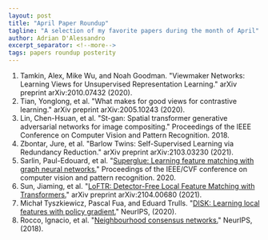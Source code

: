 ```yaml
---
layout: post
title: "April Paper Roundup"
tagline: "A selection of my favorite papers during the month of April"
author: Adrian D'Alessandro
excerpt_separator: <!--more-->
tags: papers roundup posterity
---
```


1. Tamkin, Alex, Mike Wu, and Noah Goodman. "Viewmaker Networks: Learning Views for Unsupervised Representation Learning." arXiv preprint arXiv:2010.07432 (2020).
2. Tian, Yonglong, et al. "What makes for good views for contrastive learning." arXiv preprint arXiv:2005.10243 (2020).
3. Lin, Chen-Hsuan, et al. "St-gan: Spatial transformer generative adversarial networks for image compositing." Proceedings of the IEEE Conference on Computer Vision and Pattern Recognition. 2018.
4. Zbontar, Jure, et al. "Barlow Twins: Self-Supervised Learning via Redundancy Reduction." arXiv preprint arXiv:2103.03230 (2021).
5. Sarlin, Paul-Edouard, et al. "[Superglue: Learning feature matching with graph neural networks.](https://openaccess.thecvf.com/content_CVPR_2020/html/Sarlin_SuperGlue_Learning_Feature_Matching_With_Graph_Neural_Networks_CVPR_2020_paper.html)" Proceedings of the IEEE/CVF conference on computer vision and pattern recognition. 2020.
6. Sun, Jiaming, et al. "[LoFTR: Detector-Free Local Feature Matching with Transformers.](https://arxiv.org/abs/2104.00680)" arXiv preprint arXiv:2104.00680 (2021).
7. Michał Tyszkiewicz, Pascal Fua, and Eduard Trulls. "[DISK: Learning local features with policy gradient.](https://arxiv.org/abs/2006.13566)" NeurIPS, (2020).
8. Rocco, Ignacio, et al. "[Neighbourhood consensus networks.](https://arxiv.org/abs/1810.10510)" NeurIPS, (2018).
